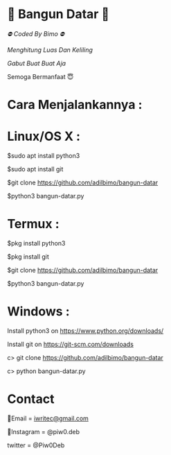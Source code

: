 # 📂 Bangun Datar 📂

*⛔ Coded By Bimo ⛔*

*Menghitung Luas Dan Keliling*

*Gabut Buat Buat Aja*

Semoga Bermanfaat 😇

# Cara Menjalankannya : 

# Linux/OS X : 
$sudo apt install python3

$sudo apt install git

$git clone https://github.com/adilbimo/bangun-datar

$python3 bangun-datar.py

# Termux :
$pkg install python3

$pkg install git

$git clone https://github.com/adilbimo/bangun-datar

$python3 bangun-datar.py

# Windows : 
Install python3 on https://www.python.org/downloads/

Install git on https://git-scm.com/downloads 

c> git clone https://github.com/adilbimo/bangun-datar

c> python bangun-datar.py



# Contact

📩Email = iwritec@gmail.com

📱Instagram = @piw0.deb

twitter   = @Piw0Deb
